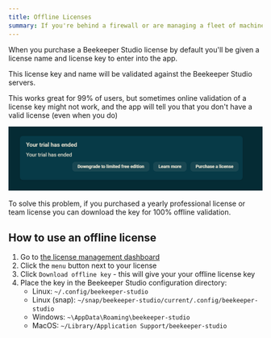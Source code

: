 ```yaml
---
title: Offline Licenses
summary: If you're behind a firewall or are managing a fleet of machines, an offline license might be useful.
---
```


When you purchase a Beekeeper Studio license by default you'll be given a license name and license key to enter into the app.

This license key and name will be validated against the Beekeeper Studio servers.

This works great for 99% of users, but sometimes online validation of a license key might not work, and the app will tell you that you don't have a valid license (even when you do)

![Trial ended by mistake](../assets/images/trial-ended.png)

To solve this problem, if you purchased a yearly professional license or team license you can download the key for 100% offline validation.

## How to use an offline license


1. Go to [the license management dashboard](https://app.beekeeperstudio.io/purchases)
2. Click the `menu` button next to your license
3. Click `Download offline key` - this will give your your offline license key
4. Place the key in the Beekeeper Studio configuration directory:
    - Linux: `~/.config/beekeeper-studio`
    - Linux (snap): `~/snap/beekeeper-studio/current/.config/beekeeper-studio`
    - Windows: `~\AppData\Roaming\beekeeper-studio`
    - MacOS: `~/Library/Application Support/beekeeper-studio`
